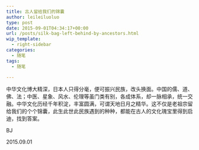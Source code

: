 ```yaml
---
title: 古人留给我们的锦囊
author: leileiluoluo
type: post
date: 2015-09-01T04:34:17+00:00
url: /posts/silk-bag-left-behind-by-ancestors.html
wip_template:
  - right-sidebar
categories:
  - 随笔
tags:
  - 随笔

---
```

中华文化博大精深，日本人只得分毫，便可振兴民族，改头换面。中国的儒、道、佛、法；中医、星象、风水、伦理等虽门类有别，各成体系，却一脉相承，统一交融。中华文化历经千年积淀，丰富圆满，可谓天地日月之精华。这不仅是老祖宗留给我们的个个锦囊，此生此世此民族遇到的种种，都能在古人的文化瑰宝里得到启迪，找到答案。

BJ
  
2015.09.01